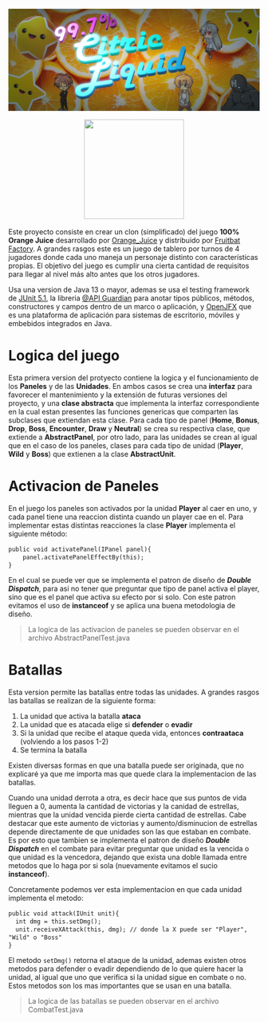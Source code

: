 <!-- 1.0.3-b1 -->
![](img/97%25CitricLiquid.png)

<p align="center">
  <img width="200" height="200" 
        src="https://stickershop.line-scdn.net/stickershop/v1/product/11281886/LINEStorePC/main.png;compress=true">
</p>

Este proyecto consiste en crear un clon (simplificado) del juego **100% Orange Juice** desarrollado por [Orange_Juice](http://dadai.moo.jp) y distribuido por [Fruitbat Factory](https://fruitbatfactory.com). A grandes rasgos este es un juego de tablero por turnos de 4 jugadores donde cada uno maneja un personaje distinto con características propias. El objetivo del juego es cumplir una cierta cantidad de requisitos para llegar al nivel más alto antes que los otros jugadores.

Usa una version de Java 13 o mayor, ademas se usa el testing framework de [JUnit 5.1](https://junit.org/junit5/), la libreria [@API Guardian](https://github.com/apiguardian-team/apiguardian) para anotar tipos públicos, métodos, constructores y campos dentro de un marco o aplicación, y [OpenJFX](https://openjfx.io/) que es una plataforma de aplicación para sistemas de escritorio, móviles y embebidos integrados en Java.

# Logica del juego

Esta primera version del protyecto contiene la logica y el funcionamiento de los **Paneles** y de las **Unidades**. En ambos casos se crea una **interfaz** para favorecer el mantenimiento y la extensión de futuras versiones del proyecto, y una **clase abstracta** que implementa la interfaz correspondiente en la cual estan presentes las funciones genericas que comparten las subclases que extiendan esta clase. Para cada tipo de panel (**Home**, **Bonus**, **Drop**, **Boss**, **Encounter**, **Draw** y **Neutral**) se crea su respectiva clase, que extiende a **AbstractPanel**, por otro lado, para las unidades se crean al igual que en el caso de los paneles, clases para cada tipo de unidad (**Player**, **Wild** y **Boss**) que extienen a la clase **AbstractUnit**.

# Activacion de Paneles
En el juego los paneles son activados por la unidad **Player** al caer en uno, y cada panel tiene una reaccion distinta cuando un player cae en el. Para implementar estas distintas reacciones la clase **Player** implementa el siguiente método:

```
public void activatePanel(IPanel panel){
    panel.activatePanelEffectBy(this);
}
```
En el cual se puede ver que se implementa el patron de diseño de ***Double Dispatch***, para asi no tener que preguntar que tipo de panel activa el player, sino que es el panel que activa su efecto por si solo. Con este patron evitamos el uso de **instanceof** y se aplica una buena metodologia de diseño.

> La logica de las activacion de paneles se pueden observar en el archivo AbstractPanelTest.java

# Batallas

Esta version permite las batallas entre todas las unidades. A grandes rasgos las batallas se realizan de la siguiente forma:
1. La unidad que activa la batalla **ataca**
2. La unidad que es atacada elige si **defender** o **evadir**
3. Si la unidad que recibe el ataque queda vida, entonces **contraataca** (volviendo a los pasos 1-2)
4. Se termina la batalla

Existen diversas formas en que una batalla puede ser originada, que no explicaré ya que me importa mas que quede clara la implementacion de las batallas.

Cuando una unidad derrota a otra, es decir hace que sus puntos de vida lleguen a 0, aumenta la cantidad de victorias y la canidad de estrellas, mientras que la unidad vencida pierde cierta cantidad de estrellas. Cabe destacar que este aumento de victorias y aumento/disminucion de estrellas depende directamente de que unidades son las que estaban en combate. Es por esto que tambien se implementa el patron de diseño ***Double Dispatch*** en el combate para evitar preguntar que unidad es la vencida o que unidad es la vencedora, dejando que exista una doble llamada entre metodos que lo haga por si sola (nuevamente evitamos el sucio **instanceof**).

Concretamente podemos ver esta implementacion en que cada unidad implementa el metodo:
```
public void attack(IUnit unit){
  int dmg = this.setDmg();
  unit.receiveXAttack(this, dmg); // donde la X puede ser "Player", "Wild" o "Boss"
}
```
El metodo ``setDmg()`` retorna el ataque de la unidad, ademas existen otros metodos para defender o evadir dependiendo de lo que quiere hacer la unidad, al igual que uno que verifica si la unidad sigue en combate o no. Estos metodos son los mas importantes que se usan en una batalla.

> La logica de las batallas se pueden observar en el archivo CombatTest.java
